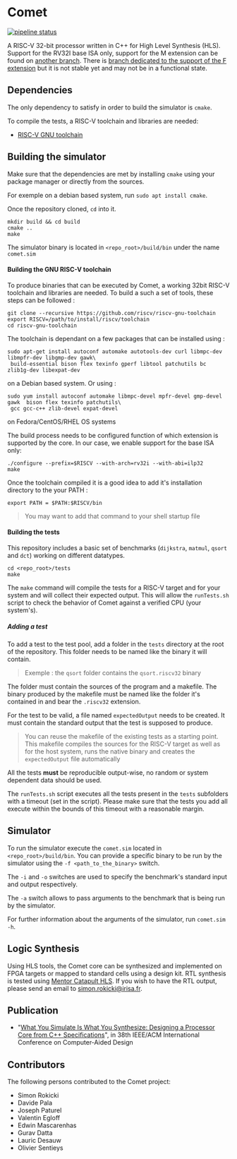 # Comet

[![pipeline status](https://gitlab.inria.fr/srokicki/Comet/badges/rv32im/pipeline.svg)](https://gitlab.inria.fr/srokicki/Comet/commits/rv32im)


A RISC-V 32-bit processor written in C++ for High Level Synthesis (HLS).
Support for the RV32I base ISA only, support for the M extension can be found on [another branch](https://gitlab.inria.fr/srokicki/Comet/tree/rv32im). There is [branch dedicated to the support of the F extension](https://gitlab.inria.fr/srokicki/Comet/tree/rv32imf) but it is not stable yet and may not be in a functional state.

## Dependencies
The only dependency to satisfy in order to build the simulator is `cmake`.

To compile the tests, a RISC-V toolchain and libraries are needed:
  - [RISC-V GNU toolchain](https://github.com/riscv/riscv-gnu-toolchain)

## Building the simulator

Make sure that the dependencies are met by installing `cmake` using your package manager or directly from the sources.

For exemple on a debian based system, run `sudo apt install cmake`.

Once the repository cloned, `cd` into it.
```
mkdir build && cd build
cmake ..
make
```

The simulator binary is located in `<repo_root>/build/bin` under the name `comet.sim`

#### Building the GNU RISC-V toolchain

To produce binaries that can be executed by Comet, a working 32bit RISC-V toolchain and libraries are needed.
To build a such a set of tools, these steps can be followed :

```
git clone --recursive https://github.com/riscv/riscv-gnu-toolchain
export RISCV=/path/to/install/riscv/toolchain
cd riscv-gnu-toolchain
```

The toolchain is dependant on a few packages that can be installed using :

```
sudo apt-get install autoconf automake autotools-dev curl libmpc-dev libmpfr-dev libgmp-dev gawk\
 build-essential bison flex texinfo gperf libtool patchutils bc zlib1g-dev libexpat-dev
```
on a Debian based system.
Or using :
```
sudo yum install autoconf automake libmpc-devel mpfr-devel gmp-devel gawk  bison flex texinfo patchutils\
 gcc gcc-c++ zlib-devel expat-devel
```
on Fedora/CentOS/RHEL OS systems

The build process needs to be configured function of which extension is supported by the core. In our case, we enable support for the base ISA only:

```
./configure --prefix=$RISCV --with-arch=rv32i --with-abi=ilp32
make
```

Once the toolchain compiled it is a good idea to add it's installation directory to the your PATH :
```
export PATH = $PATH:$RISCV/bin
```

> You may want to add that command to your shell startup file

#### Building the tests

This repository includes a basic set of benchmarks (`dijkstra`, `matmul`, `qsort` and `dct`) working on different datatypes.

```
cd <repo_root>/tests
make
```
The `make` command will compile the tests for a RISC-V target and for your system and will collect their expected output.
This will allow the `runTests.sh` script to check the behavior of Comet against a verified CPU (your system's).

##### Adding a test

To add a test to the test pool, add a folder in the `tests` directory at the root of the repository. This folder needs to be named like the binary it will contain.

> Exemple : the `qsort` folder contains the `qsort.riscv32` binary

The folder must contain the sources of the program and a makefile.
The binary produced by the makefile must be named like the folder it's contained in and bear the `.riscv32` extension.

For the test to be valid, a file named `expectedOutput` needs to be created. It must contain the standard output that the test is supposed to produce.

> You can reuse the makefile of the existing tests as a starting point.
> This makefile compiles the sources for the RISC-V target as well as for the host system, runs the native binary and creates the `expectedOutput` file automatically

All the tests **must** be reproducible output-wise, no random or system dependent data should be used.

The `runTests.sh` script executes all the tests present in the `tests` subfolders with a timeout (set in the script).
Please make sure that the tests you add all execute within the bounds of this timeout with a reasonable margin.

## Simulator
To run the simulator execute the `comet.sim` located in `<repo_root>/build/bin`.
You can provide a specific binary to be run by the simulator using the `-f <path_to_the_binary>` switch.

The `-i` and `-o` switches are used to specify the benchmark's standard input and output respectively.

The `-a` switch allows to pass arguments to the benchmark that is being run by the simulator.

For further information about the arguments of the simulator, run `comet.sim -h`.

## Logic Synthesis

Using HLS tools, the Comet core can be synthesized and implemented on FPGA targets or mapped to standard cells using a design kit.
RTL synthesis is tested using [Mentor Catapult HLS](https://www.mentor.com/hls-lp/catapult-high-level-synthesis/). If you wish to have the RTL output, please send an email to simon.rokicki@irisa.fr.

## Publication

- "<a href="https://hal.archives-ouvertes.fr/hal-02303453v1">What You Simulate Is What You Synthesize: Designing a Processor Core from C++ Specifications</a>", in 38th IEEE/ACM International Conference on Computer-Aided Design


## Contributors

The following persons contributed to the Comet project:

- Simon Rokicki
- Davide Pala
- Joseph Paturel
- Valentin Egloff
- Edwin Mascarenhas
- Gurav Datta
- Lauric Desauw
- Olivier Sentieys

